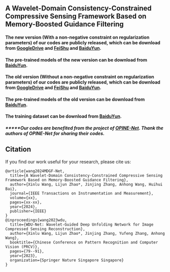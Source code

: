 ## A Wavelet-Domain Consistency-Constrained Compressive Sensing Framework Based on Memory-Boosted Guidance Filtering
#### The new version (With a non-negative constraint on regularization parameters) of our codes are publicly released, which can be download from [GoogleDrive](https://drive.google.com/file/d/1WZY7wfjJzQYUH2NQRrNGZZTWxUxLeibD/view?usp=sharing) and [FeiShu](https://wa01gy6lnb.feishu.cn/file/BvTkbwcUDoseu3xD5IucJyprn5b?from=from_copylink) and [BaiduYun](https://pan.baidu.com/s/1z5NBMu1YWTFVXglMEO9-QA?pwd=1ghn).

#### The pre-trained models of the new version can be download from [BaiduYun](https://pan.baidu.com/s/1Nj_huokTRYEjcz1pAH-8Gw?pwd=mjnt).

#### The old version (Without a non-negative constraint on regularization parameters) of our codes are publicly released, which can be download from [GoogleDrive](https://drive.google.com/file/d/1Q2USjJRcCh2Jp7YB_LRR4G3i2e9bsC3_/view?usp=sharing) and [FeiShu](https://wa01gy6lnb.feishu.cn/file/EMaBbt0u5oHDKNxJACfc0i6fnbf?from=from_copylink) and [BaiduYun](https://pan.baidu.com/s/1U7MTKwHpoI-fj0Smwj--nA?pwd=zat0).

#### The pre-trained models of the old version can be download from [BaiduYun](https://pan.baidu.com/s/1V5Vqv0Qvyxe_gnxO-YXBJQ?pwd=h1kl).

#### The training dataset can be download from [BaiduYun](https://pan.baidu.com/s/1H829P9qDNw9rZOLwKkuDeA?pwd=qq7s).

##### *****Our codes are benefited from the project of [OPINE-Net](https://github.com/jianzhangcs/OPINE-Net). Thank the authors of OPINE-Net for sharing their codes. 

## Citation
If you find our work useful for your research, please cite us:
```
@article{wang2024MDGF-Net,
  title={A Wavelet-Domain Consistency-Constrained Compressive Sensing Framework Based on Memory-Boosted Guidance Filtering},
  author={Xinlu Wang, Lijun Zhao*, Jinjing Zhang, Anhong Wang, Huihui Bai},
  journal={IEEE Transactions on Instrumentation and Measurement},
  volume={xx},
  pages={xx-xx},
  year={2024},
  publisher={IEEE}
}
@inproceedings{wang2023wdu,
  title={WDU-Net: Wavelet-Guided Deep Unfolding Network for Image Compressed Sensing Reconstruction},
  author={Xinlu Wang, Lijun Zhao*, Jinjing Zhang, Yufeng Zhang, Anhong Wang},
  booktitle={Chinese Conference on Pattern Recognition and Computer Vision (PRCV)},
  pages={79--91},
  year={2023},
  organization={Springer Nature Singapore Singapore}
}
```
